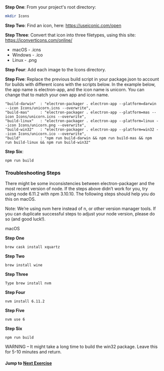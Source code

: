 **Step One**: From your project's root directory:
```sh
mkdir Icons
```
**Step Two**: Find an icon, here: https://useiconic.com/open

**Step Three**: Convert that icon into three filetypes, using this site: https://iconverticons.com/online/
- macOS - .icns
- Windows - .ico
- Linux - .png

**Step Four**: Add each image to the Icons directory.

**Step Five**: Replace the previous build script in your package.json to account for builds with different icons with the scripts below. In the example below, the app name is electron-app, and the icon name is unicorn. You can change that to match your own app and icon name.
```
"build-darwin"  : "electron-packager . electron-app --platform=darwin --icon Icons/unicorn.icns --overwrite",
"build-mas"     : "electron-packager . electron-app --platform=mas --icon Icons/unicorn.icns --overwrite",
"build-linux"   : "electron-packager . electron-app --platform=linux --icon Icons/unicorn.png --overwrite",
"build-win32"   : "electron-packager . electron-app --platform=win32 --icon Icons/unicorn.ico --overwrite",
"build"         : "npm run build-darwin && npm run build-mas && npm run build-linux && npm run build-win32"
```
**Step Six**:
```
npm run build
```

### Troubleshooting Steps
There might be some inconsistencies between electron-packager and the most recent version of node. If the steps above didn’t work for you, try using node 6.11.2 with npm 3.10.10. The following steps should help you do this on macOS.

Note: We’re using nvm here instead of n, or other version manager tools. If you can duplicate successful steps to adjust your node version, please do so (and good luck!).

macOS

**Step One**
```
brew cask install xquartz
```
**Step Two**
```
brew install wine
```
**Step Three**
```
Type brew install nvm
```
**Step Four**
```
nvm install 6.11.2
```
**Step Five**
```
nvm use 6
```
**Step Six**
```
npm run build
```
WARNING – It might take a long time to build the win32 package. Leave this for 5-10 minutes and return.


#### Jump to [Next Exercise](7-refresh.md)
